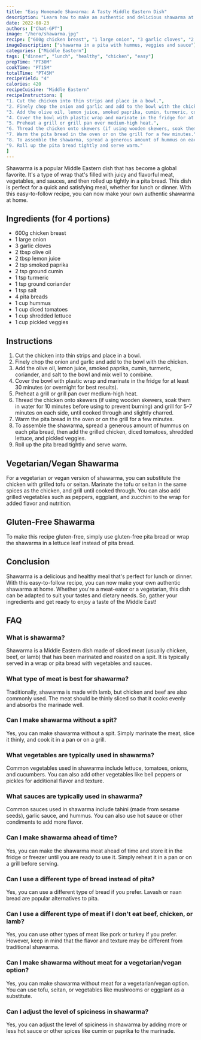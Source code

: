 ```yaml
---
title: "Easy Homemade Shawarma: A Tasty Middle Eastern Dish"
description: "Learn how to make an authentic and delicious shawarma at home with this easy-to-follow recipe. Perfect for a quick and satisfying meal, this Middle Eastern classic is packed with flavor and healthy ingredients."
date: 2022-08-23
authors: ["Chat-GPT"]
image: "/hero/shawarma.jpg"
recipe: ["600g chicken breast", "1 large onion", "3 garlic cloves", "2 tbsp olive oil", "2 tbsp lemon juice", "2 tsp smoked paprika", "2 tsp ground cumin", "1 tsp turmeric", "1 tsp ground coriander", "1 tsp salt", "4 pita breads", "1 cup hummus", "1 cup diced tomatoes", "1 cup shredded lettuce", "1 cup pickled veggies"]
imageDescription: ["shawarma in a pita with hummus, veggies and sauce"]
categories: ["Middle Eastern"]
tags: ["dinner", "lunch", "healthy", "chicken", "easy"]
prepTime: "PT30M"
cookTime: "PT15M"
totalTime: "PT45M"
recipeYield: "4"
calories: 420
recipeCuisine: "Middle Eastern"
recipeInstructions: [
"1. Cut the chicken into thin strips and place in a bowl.",
"2. Finely chop the onion and garlic and add to the bowl with the chicken.",
"3. Add the olive oil, lemon juice, smoked paprika, cumin, turmeric, coriander, and salt to the bowl and mix well to combine.",
"4. Cover the bowl with plastic wrap and marinate in the fridge for at least 30 minutes (or overnight for best results).",
"5. Preheat a grill or grill pan over medium-high heat.",
"6. Thread the chicken onto skewers (if using wooden skewers, soak them in water for 10 minutes before using to prevent burning) and grill for 5-7 minutes on each side, until cooked through and slightly charred.",
"7. Warm the pita bread in the oven or on the grill for a few minutes.",
"8. To assemble the shawarma, spread a generous amount of hummus on each pita bread, then add the grilled chicken, diced tomatoes, shredded lettuce, and pickled veggies.",
"9. Roll up the pita bread tightly and serve warm."
]
---
```


Shawarma is a popular Middle Eastern dish that has become a global favorite. It's a type of wrap that's filled with juicy and flavorful meat, vegetables, and sauces, and then rolled up tightly in a pita bread. This dish is perfect for a quick and satisfying meal, whether for lunch or dinner. With this easy-to-follow recipe, you can now make your own authentic shawarma at home.

## Ingredients (for 4 portions)

- 600g chicken breast
- 1 large onion
- 3 garlic cloves
- 2 tbsp olive oil
- 2 tbsp lemon juice
- 2 tsp smoked paprika
- 2 tsp ground cumin
- 1 tsp turmeric
- 1 tsp ground coriander
- 1 tsp salt
- 4 pita breads
- 1 cup hummus
- 1 cup diced tomatoes
- 1 cup shredded lettuce
- 1 cup pickled veggies

## Instructions

1. Cut the chicken into thin strips and place in a bowl.
2. Finely chop the onion and garlic and add to the bowl with the chicken.
3. Add the olive oil, lemon juice, smoked paprika, cumin, turmeric, coriander, and salt to the bowl and mix well to combine.
4. Cover the bowl with plastic wrap and marinate in the fridge for at least 30 minutes (or overnight for best results).
5. Preheat a grill or grill pan over medium-high heat.
6. Thread the chicken onto skewers (if using wooden skewers, soak them in water for 10 minutes before using to prevent burning) and grill for 5-7 minutes on each side, until cooked through and slightly charred.
7. Warm the pita bread in the oven or on the grill for a few minutes.
8. To assemble the shawarma, spread a generous amount of hummus on each pita bread, then add the grilled chicken, diced tomatoes, shredded lettuce, and pickled veggies.
9. Roll up the pita bread tightly and serve warm.

## Vegetarian/Vegan Shawarma

For a vegetarian or vegan version of shawarma, you can substitute the chicken with grilled tofu or seitan. Marinate the tofu or seitan in the same spices as the chicken, and grill until cooked through. You can also add grilled vegetables such as peppers, eggplant, and zucchini to the wrap for added flavor and nutrition.

## Gluten-Free Shawarma

To make this recipe gluten-free, simply use gluten-free pita bread or wrap the shawarma in a lettuce leaf instead of pita bread.

## Conclusion

Shawarma is a delicious and healthy meal that's perfect for lunch or dinner. With this easy-to-follow recipe, you can now make your own authentic shawarma at home. Whether you're a meat-eater or a vegetarian, this dish can be adapted to suit your tastes and dietary needs. So, gather your ingredients and get ready to enjoy a taste of the Middle East!

## FAQ

### What is shawarma?

Shawarma is a Middle Eastern dish made of sliced meat (usually chicken, beef, or lamb) that has been marinated and roasted on a spit. It is typically served in a wrap or pita bread with vegetables and sauces.

### What type of meat is best for shawarma?

Traditionally, shawarma is made with lamb, but chicken and beef are also commonly used. The meat should be thinly sliced so that it cooks evenly and absorbs the marinade well.

### Can I make shawarma without a spit?

Yes, you can make shawarma without a spit. Simply marinate the meat, slice it thinly, and cook it in a pan or on a grill.

### What vegetables are typically used in shawarma?

Common vegetables used in shawarma include lettuce, tomatoes, onions, and cucumbers. You can also add other vegetables like bell peppers or pickles for additional flavor and texture.

### What sauces are typically used in shawarma?

Common sauces used in shawarma include tahini (made from sesame seeds), garlic sauce, and hummus. You can also use hot sauce or other condiments to add more flavor.

### Can I make shawarma ahead of time?

Yes, you can make the shawarma meat ahead of time and store it in the fridge or freezer until you are ready to use it. Simply reheat it in a pan or on a grill before serving.

### Can I use a different type of bread instead of pita?

Yes, you can use a different type of bread if you prefer. Lavash or naan bread are popular alternatives to pita.

### Can I use a different type of meat if I don't eat beef, chicken, or lamb?

Yes, you can use other types of meat like pork or turkey if you prefer. However, keep in mind that the flavor and texture may be different from traditional shawarma.

### Can I make shawarma without meat for a vegetarian/vegan option?

Yes, you can make shawarma without meat for a vegetarian/vegan option. You can use tofu, seitan, or vegetables like mushrooms or eggplant as a substitute.

### Can I adjust the level of spiciness in shawarma?

Yes, you can adjust the level of spiciness in shawarma by adding more or less hot sauce or other spices like cumin or paprika to the marinade.